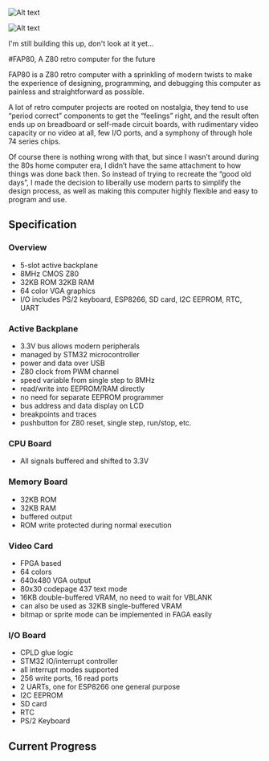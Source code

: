 
![Alt text](http://i.imgur.com/f08Pt1o.jpg)

![Alt text](http://i.imgur.com/XjIJ9EY.jpg)

I'm still building this up, don't look at it yet...


#FAP80, A Z80 retro computer for the future

FAP80 is a Z80 retro computer with a sprinkling of modern twists to make the experience of designing, programming, and debugging this computer as painless and straightforward as possible.

A lot of retro computer projects are rooted on nostalgia, they tend to use “period correct” components to get the “feelings” right, and the result often ends up on breadboard or self-made circuit boards, with rudimentary video capacity or no video at all, few I/O ports, and a symphony of through hole 74 series chips. 

Of course there is nothing wrong with that, but since I wasn’t around during the 80s home computer era, I didn’t have the same attachment to how things was done back then. So instead of trying to recreate the “good old days”, I made the decision to liberally use modern parts to simplify the design process, as well as making this computer highly flexible and easy to program and use.

## Specification

### Overview

* 5-slot active backplane
* 8MHz CMOS Z80
* 32KB ROM 32KB RAM
* 64 color VGA graphics
* I/O includes PS/2 keyboard, ESP8266, SD card, I2C EEPROM, RTC, UART

### Active Backplane

* 3.3V bus allows modern peripherals
* managed by STM32 microcontroller
* power and data over USB
* Z80 clock from PWM channel
* speed variable from single step to 8MHz
* read/write into EEPROM/RAM directly
* no need for separate EEPROM programmer
* bus address and data display on LCD
* breakpoints and traces
* pushbutton for Z80 reset, single step, run/stop, etc.

### CPU Board
* All signals buffered and shifted to 3.3V

### Memory Board
* 32KB ROM
* 32KB RAM
* buffered output
* ROM write protected during normal execution

### Video Card
* FPGA based
* 64 colors
* 640x480 VGA output
* 80x30 codepage 437 text mode
* 16KB double-buffered VRAM, no need to wait for VBLANK
* can also be used as 32KB single-buffered VRAM
* bitmap or sprite mode can be implemented in FAGA easily

### I/O Board
* CPLD glue logic
* STM32 IO/interrupt controller
* all interrupt modes supported
* 256 write ports, 16 read ports
* 2 UARTs, one for ESP8266 one general purpose
* I2C EEPROM
* SD card
* RTC
* PS/2 Keyboard

## Current Progress
